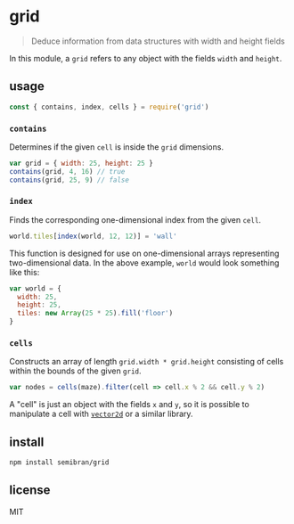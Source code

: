 # grid
> Deduce information from data structures with width and height fields

In this module, a `grid` refers to any object with the fields `width` and `height`.

## usage
```javascript
const { contains, index, cells } = require('grid')
```

### `contains`
Determines if the given `cell` is inside the `grid` dimensions.
```javascript
var grid = { width: 25, height: 25 }
contains(grid, 4, 16) // true
contains(grid, 25, 9) // false
```

### `index`
Finds the corresponding one-dimensional index from the given `cell`.
```javascript
world.tiles[index(world, 12, 12)] = 'wall'
```
This function is designed for use on one-dimensional arrays representing two-dimensional data. In the above example, `world` would look something like this:
```javascript
var world = {
  width: 25,
  height: 25,
  tiles: new Array(25 * 25).fill('floor')
}
```

### `cells`
Constructs an array of length `grid.width * grid.height` consisting of cells within the bounds of the given `grid`.
```javascript
var nodes = cells(maze).filter(cell => cell.x % 2 && cell.y % 2)
```
A "cell" is just an object with the fields `x` and `y`, so it is possible to manipulate a cell with [`vector2d`](https://github.com/semibran/vector2d) or a similar library.


## install
```sh
npm install semibran/grid
```

## license
MIT
